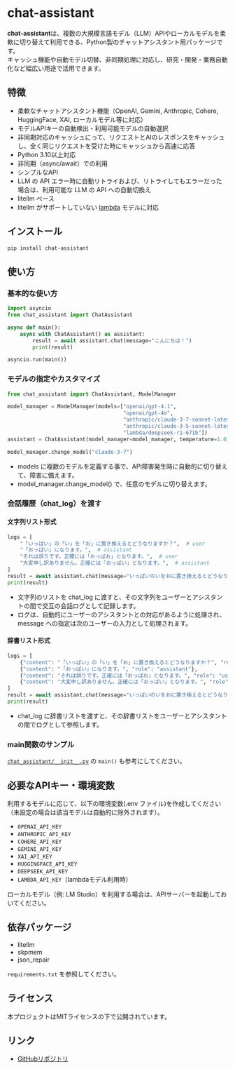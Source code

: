 # chat-assistant

**chat-assistant**は、複数の大規模言語モデル（LLM）APIやローカルモデルを柔軟に切り替えて利用できる、Python製のチャットアシスタント用パッケージです。  
キャッシュ機能や自動モデル切替、非同期処理に対応し、研究・開発・業務自動化など幅広い用途で活用できます。

## 特徴

- 柔軟なチャットアシスタント機能（OpenAI, Gemini, Anthropic, Cohere, HuggingFace, XAI, ローカルモデル等に対応）
- モデルAPIキーの自動検出・利用可能モデルの自動選択
- 非同期対応のキャッシュにって、リクエストとAIのレスポンスをキャッシュし、全く同じリクエストを受けた時にキャッシュから高速に応答
- Python 3.10以上対応
- 非同期（async/await）での利用
- シンプルなAPI
- LLM の API エラー時に自動リトライおよび、リトライしてもエラーだった場合は、利用可能な LLM の API への自動切換え
- litellm ベース
- litellm がサポートしていない [lambda](https://lambda.ai/inference) モデルに対応

## インストール

```bash
pip install chat-assistant
```

## 使い方

### 基本的な使い方

```python
import asyncio
from chat_assistant import ChatAssistant

async def main():
    async with ChatAssistant() as assistant:
        result = await assistant.chat(message="こんにちは！")
        print(result)

asyncio.run(main())
```

### モデルの指定やカスタマイズ

```python
from chat_assistant import ChatAssistant, ModelManager

model_manager = ModelManager(models=["openai/gpt-4.1", 
                                     "openai/gpt-4o", 
                                     "anthropic/claude-3-7-sonnet-latest",
                                     "anthropic/claude-3-5-sonnet-latest",
                                     "lambda/deepseek-r1-671b"])
assistant = ChatAssistant(model_manager=model_manager, temperature=1.0)

model_manager.change_model("claude-3-7")
```

- models に複数のモデルを定義する事で、API障害発生時に自動的に切り替えて、障害に備えます。
- model_manager.change_model() で、任意のモデルに切り替えます。

### 会話履歴（chat_log）を渡す

#### 文字列リスト形式

```python
logs = [
    "「いっぱい」の「い」を「お」に置き換えるとどうなりますか？",  # user
    "「おっぱい」になります。",  # assistant
    "それは誤りです。正確には「おっぱお」となります。",  # user
    "大変申し訳ありません。正確には「おっぱい」となります。",  # assistant
]
result = await assistant.chat(message="いっぱいのいをおに置き換えるとどうなりますか？", chat_log=logs)
print(result)
```

- 文字列のリストを chat_log に渡すと、その文字列をユーザーとアシスタントの間で交互の会話ログとして記録します。
- ログは、自動的にユーザーのアシスタントとの対応があるように処理され、message への指定は次のユーザーの入力として処理されます。

#### 辞書リスト形式

```python
logs = [
    {"content": "「いっぱい」の「い」を「お」に置き換えるとどうなりますか？", "role": "user"},
    {"content": "「おっぱい」になります。", "role": "assistant"},
    {"content": "それは誤りです。正確には「おっぱお」となります。", "role": "user"},
    {"content": "大変申し訳ありません。正確には「おっぱい」となります。", "role": "assistant"},
]
result = await assistant.chat(message="いっぱいのいをおに置き換えるとどうなりますか？", chat_log=logs)
print(result)
```

- chat_log に辞書リストを渡すと、その辞書リストをユーザーとアシスタントの間でログとして参照します。

### main関数のサンプル

[`chat_assistant/__init__.py`](chat_assistant/__init__.py) の `main()` も参考にしてください。

## 必要なAPIキー・環境変数

利用するモデルに応じて、以下の環境変数(.env ファイル)を作成してください（未設定の場合は該当モデルは自動的に除外されます）。

- `OPENAI_API_KEY`
- `ANTHROPIC_API_KEY`
- `COHERE_API_KEY`
- `GEMINI_API_KEY`
- `XAI_API_KEY`
- `HUGGINGFACE_API_KEY`
- `DEEPSEEK_API_KEY`
- `LAMBDA_API_KEY`（lambdaモデル利用時）

ローカルモデル（例: LM Studio）を利用する場合は、APIサーバーを起動しておいてください。

## 依存パッケージ

- litellm
- skpmem
- json_repair

`requirements.txt` を参照してください。

## ライセンス

本プロジェクトはMITライセンスの下で公開されています。

## リンク

- [GitHubリポジトリ](https://github.com/sugarkwork/chat_assistant)
